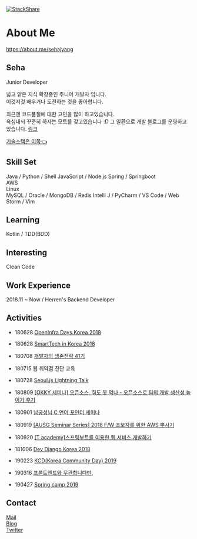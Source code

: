 [![StackShare](https://img.shields.io/badge/tech-stack-0690fa.svg?style=flat)](https://stackshare.io/sehajyang/my-stack)
# About Me
https://about.me/sehajyang
## Seha

Junior Developer

넓고 얕은 지식 확장중인 주니어 개발자 입니다.         
이것저것 배우거나 도전하는 것을 좋아합니다.   

최근엔 코드품질에 대한 고민을 많이 하고있습니다.  
욕심내되 꾸준히 하자는 모토를 갖고있습니다 :D
그 일환으로 개발 블로그를 운영하고 있습니다. [링크](https://sehajyang.github.io/)

[기술스택은 이쪽:point_left:](https://stackshare.io/sehajyang/my-stack)


## Skill Set

Java / Python / Shell
JavaScript / Node.js 
Spring / Springboot  
AWS  
Linux   
MySQL / Oracle / MongoDB / Redis
Intelli J / PyCharm / VS Code / Web Storm / Vim  

## Learning

Kotlin / TDD(BDD)

## Interesting

Clean Code

## Work Experience

2018.11 ~ Now / Herren's Backend Developer

## Activities

* 180628 [OpenInfra Days Korea 2018](https://www.openinfradays.kr/)

* 180628 [SmartTech in Korea 2018](http://www.smarttechshow.co.kr/)

* 180708 [개발자의 생존전략 41기](https://onoffmix.com/event/139310)

* 180715 웹 취약점 진단 교육

* 180728 [Seoul.js Lightning Talk](https://seoul.js.org/meetups/2018.07.27.html)

* 180809 [[OKKY 세미나] 오픈소스, 줘도 못 먹나 - 오픈소스로 팀의 개발 생산성 높이기 후기](https://sehajyang.github.io/2018/08/09/okky-opensource-seminar.html)

* 180901 [남궁성님 C 언어 포인터 세미나](https://m.cafe.naver.com/ArticleRead.nhn?clubid=10286641&articleid=154893&page=1&boardtype=L&menuid=208)

* 180919 [[AUSG Seminar Series] 2018 F/W 초보자를 위한 AWS 뿌시기](https://www.meetup.com/ko-KR/awskrug/events/254611413/)

* 180920 [[T academy]스프링부트를 이용한 웹 서비스 개발하기](https://tacademy.skplanet.com/front/tacademy/courseinfo/campus.action)

* 181006 [Dev Django Korea 2018](https://festa.io/events/86)

* 190223 [KCD(Korea Community Day) 2019](https://kcd2019.festa.io/)

* 190316 [프론트엔드와 무관합니다만,](https://festa.io/events/212)

* 190427 [Spring camp 2019](https://www.springcamp.io/2019)


## Contact

[Mail](mailto:sehajyang@gmail.com)  
[Blog](https://sehajyang.github.io/)  
[Twitter](https://twitter.com/sehajyang)  

